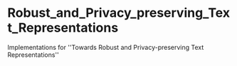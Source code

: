 # Robust_and_Privacy_preserving_Text_Representations

Implementations for ''Towards Robust and Privacy-preserving Text Representations''
